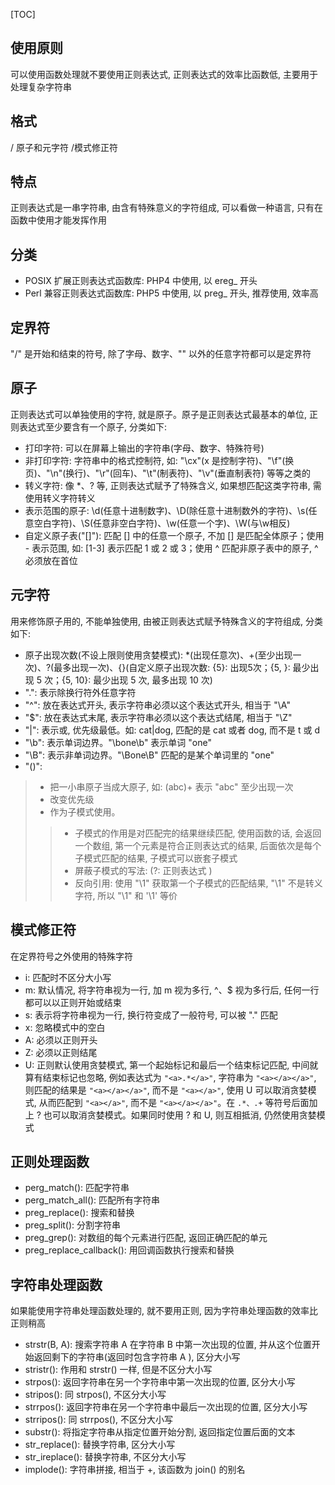 [TOC]
## 使用原则 ##
可以使用函数处理就不要使用正则表达式, 正则表达式的效率比函数低, 主要用于处理复杂字符串
## 格式 ##
/   原子和元字符  /模式修正符
## 特点 ##
正则表达式是一串字符串, 由含有特殊意义的字符组成, 可以看做一种语言, 只有在函数中使用才能发挥作用
## 分类 ##
- POSIX 扩展正则表达式函数库: PHP4 中使用, 以 ereg_ 开头
- Perl 兼容正则表达式函数库: PHP5 中使用, 以 preg_ 开头, 推荐使用, 效率高

## 定界符 ##
"/" 是开始和结束的符号, 除了字母、数字、"\" 以外的任意字符都可以是定界符
## 原子 ##
正则表达式可以单独使用的字符, 就是原子。原子是正则表达式最基本的单位, 正则表达式至少要含有一个原子, 分类如下:

- 打印字符: 可以在屏幕上输出的字符串(字母、数字、特殊符号)
- 非打印字符: 字符串中的格式控制符, 如: "\cx"(x 是控制字符)、"\f"(换页)、"\n"(换行)、"\r"(回车)、"\t"(制表符)、"\v"(垂直制表符) 等等之类的
- 转义字符: 像 \*、? 等, 正则表达式赋予了特殊含义, 如果想匹配这类字符串, 需使用转义字符转义
- 表示范围的原子: \d(任意十进制数字)、\D(除任意十进制数外的字符)、\s(任意空白字符)、\S(任意非空白字符)、\w(任意一个字)、\W(与\w相反)
- 自定义原子表("[]"): 匹配 [] 中的任意一个原子, 不加 [] 是匹配全体原子；使用 - 表示范围, 如: [1-3] 表示匹配 1 或 2 或 3；使用 ^ 匹配非原子表中的原子, ^ 必须放在首位

## 元字符 ##
用来修饰原子用的, 不能单独使用, 由被正则表达式赋予特殊含义的字符组成, 分类如下:

- 原子出现次数(不设上限则使用贪婪模式): \*(出现任意次)、+(至少出现一次)、?(最多出现一次)、{}(自定义原子出现次数: {5}: 出现5次；{5, }: 最少出现 5 次；{5, 10}: 最少出现 5 次, 最多出现 10 次)
- ".": 表示除换行符外任意字符
- "^": 放在表达式开头, 表示字符串必须以这个表达式开头, 相当于 "\A"
- "$": 放在表达式末尾, 表示字符串必须以这个表达式结尾, 相当于 "\Z"
- "|": 表示或, 优先级最低。如: cat|dog, 匹配的是 cat 或者 dog, 而不是 t 或 d
- "\b": 表示单词边界。"\bone\b" 表示单词 "one"
- "\B": 表示非单词边界。"\Bone\B" 匹配的是某个单词里的 "one"
- "()":
> - 把一小串原子当成大原子, 如: (abc)+ 表示 "abc" 至少出现一次
> - 改变优先级
> - 作为子模式使用。
>> - 子模式的作用是对匹配完的结果继续匹配, 使用函数的话, 会返回一个数组, 第一个元素是符合正则表达式的结果, 后面依次是每个子模式匹配的结果, 子模式可以嵌套子模式
>> - 屏蔽子模式的写法: (?:  正则表达式   )
>> - 反向引用: 使用 "\1" 获取第一个子模式的匹配结果, "\1" 不是转义字符, 所以 "\1" 和 '\1' 等价

## 模式修正符 ##
在定界符号之外使用的特殊字符

- i: 匹配时不区分大小写
- m: 默认情况, 将字符串视为一行, 加 m 视为多行, ^、$ 视为多行后, 任何一行都可以以正则开始或结束
- s: 表示将字符串视为一行, 换行符变成了一般符号, 可以被 "." 匹配
- x: 忽略模式中的空白
- A: 必须以正则开头
- Z: 必须以正则结尾
- U: 正则默认使用贪婪模式, 第一个起始标记和最后一个结束标记匹配, 中间就算有结束标记也忽略, 例如表达式为 `"<a>.*</a>"`, 字符串为 `"<a></a></a>"`, 则匹配的结果是 `"<a></a></a>"`, 而不是 `"<a></a>"`, 使用 U 可以取消贪婪模式, 从而匹配到 `"<a></a>"`, 而不是 `"<a></a></a>"`。在 `.*、.+` 等符号后面加上 ? 也可以取消贪婪模式。如果同时使用 ? 和 U, 则互相抵消, 仍然使用贪婪模式

## 正则处理函数 ##
- perg\_match(): 匹配字符串
- perg\_match\_all(): 匹配所有字符串
- preg\_replace(): 搜索和替换
- preg\_split(): 分割字符串
- preg\_grep(): 对数组的每个元素进行匹配, 返回正确匹配的单元
- preg\_replace\_callback(): 用回调函数执行搜索和替换

## 字符串处理函数 ##
如果能使用字符串处理函数处理的, 就不要用正则, 因为字符串处理函数的效率比正则稍高

- strstr(B, A): 搜索字符串 A 在字符串 B 中第一次出现的位置, 并从这个位置开始返回剩下的字符串(返回时包含字符串 A ), 区分大小写
- stristr(): 作用和 strstr() 一样, 但是不区分大小写
- strpos(): 返回字符串在另一个字符串中第一次出现的位置, 区分大小写
- stripos(): 同 strpos(), 不区分大小写
- strrpos(): 返回字符串在另一个字符串中最后一次出现的位置, 区分大小写
- strripos(): 同 strrpos(), 不区分大小写
- substr(): 将指定字符串从指定位置开始分割, 返回指定位置后面的文本
- str_replace(): 替换字符串, 区分大小写
- str_ireplace(): 替换字符串, 不区分大小写
- implode(): 字符串拼接, 相当于 +, 该函数为 join() 的别名